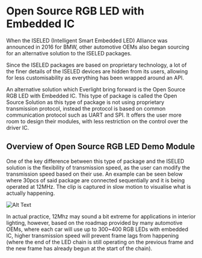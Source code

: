 # Open Source RGB LED with Embedded IC
When the ISELED (Intelligent Smart Embedded LED) Alliance was announced in 2016 for BMW, other automotive OEMs also began sourcing for an alternative solution to the ISELED packages.

Since the ISELED packages are based on proprietary technology, a lot of the finer details of the ISELED devices are hidden from its users, allowing for less customisability as everything has been wrapped around an API.

An alternative solution which Everlight bring forward is the Open Source RGB LED with Embedded IC. This type of package is called the Open Source Solution as this type of package is not using proprietary transmission protocol, instead the protocol is based on common communication protocol such as UART and SPI. It offers the user more room to design their modules, with less restriction on the control over the driver IC.

## Overview of Open Source RGB LED Demo Module
One of the key difference between this type of package and the ISELED solution is the flexibility of transmission speed, as the user can modify the transmission speed based on their use. An example can be seen below where 30pcs of said package are connected sequentially and it is being operated at 12MHz. The clip is captured in slow motion to visualise what is actually happening.

![Alt Text](./src/Demo.gif)

In actual practice, 12Mhz may sound a bit extreme for applications in interior lighting, however, based on the roadmap provided by many automotive OEMs, where each car will use up to 300~400 RGB LEDs with embedded IC, higher transmission speed will prevent frame lags from happening (where the end of the LED chain is still operating on the previous frame and the new frame has already begun at the start of the chain).
